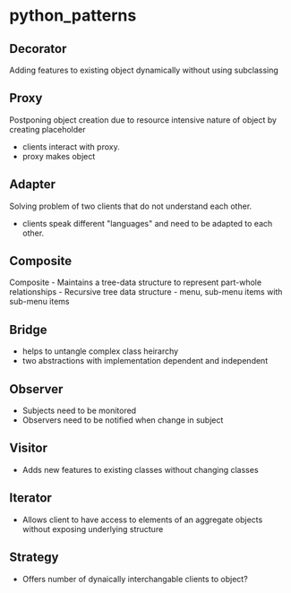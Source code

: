 # python_patterns


## Decorator
  Adding features to existing object dynamically without using subclassing
  
  
## Proxy
  Postponing object creation due to resource intensive nature of object by creating placeholder
  - clients interact with proxy.
  - proxy makes object

## Adapter
  Solving problem of two clients that do not understand each other. 
  - clients speak different "languages" and need to be adapted to each other.

## Composite
  Composite - Maintains a tree-data structure to represent part-whole relationships
    - Recursive tree data structure
    - menu, sub-menu items with sub-menu items
## Bridge 
  - helps to untangle complex class heirarchy
  - two abstractions with implementation dependent and independent


## Observer

 - Subjects need to be monitored
 - Observers need to be notified when change in subject

## Visitor
 - Adds new features to existing classes without changing classes

## Iterator
 - Allows client to have access to elements of an aggregate objects without exposing underlying structure

## Strategy
 - Offers number of dynaically interchangable clients to object?
